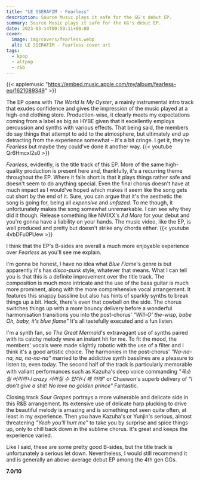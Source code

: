 ```yaml
---
title: "LE SSERAFIM - Fearless"
description: Source Music plays it safe for the GG's debut EP.
summary: Source Music plays it safe for the GG's debut EP.
date: 2023-03-14T00:59:11+08:00
cover:
  image: img/covers/fearless.webp
  alt: LE SSERAFIM - Fearless cover art
tags:
  - kpop
  - altpop
  - r&b
---
```


{{< applemusic "https://embed.music.apple.com/my/album/fearless-ep/1621089349" >}}

The EP opens with _The World Is My Oyster_, a mainly instrumental intro track that exudes confidence and gives the impression of the music played at a high-end clothing store. Production-wise, it clearly meets my expectations coming from a label as big as HYBE given that it excellently employs percussion and synths with various effects. That being said, the members do say things that attempt to add to the atmosphere, but ultimately end up detracting from the experience somewhat – it's a bit cringe. I get it, they're _Fearless_ but maybe they could've done it another way.
{{< youtube Qr6HmcxI2s0 >}}

_Fearless_, evidently, is the title track of this EP. More of the same high-quality production is present here and, thankfully, it's a recurring theme throughout the EP. Where it falls short is that it plays things rather safe and doesn't seem to do anything special. Even the final chorus doesn't have at much impact as I would've hoped which makes it seem like the song gets cut short by the end of it. Sure, you can argue that it's the aesthetic the song is going for, being all _expensive_ and _unfazed_. To me though, it unfortunately makes the song somewhat unremarkable. I can see why they did it though. Release something like NMIXX's _Ad Mare_ for your debut and you're gonna have a liability on your hands. The music video, like the EP, is well produced and pretty but doesn't strike any chords either.
{{< youtube 4vbDFu0PUew >}}

I think that the EP's B-sides are overall a much more enjoyable experience over _Fearless_ as you'll see me explain.

I'm gonna be honest, I have no idea what _Blue Flame_'s genre is but apparently it's has _disco-punk_ style, whatever that means. What I can tell you is that this is a definite improvement over the title track. The composition is much more intricate and the use of the bass guitar is much more prominent, along with the more comprehensive vocal arrangement. It features this snappy bassline but also has hints of sparkly synths to break things up a bit. Heck, there's even that cowbell on the side. The chorus switches things up with a more bouncy delivery before a wonderful harmonisation transitions you into the post-chorus' _"Will-O' the-wisp, babe Oh, baby, it's blue flame"_ It's all tastefully executed and a fun listen.

I'm a synth fan, so _The Great Mermaid_'s extravagant use of synths paired with its catchy melody were an instant hit for me. To fit the mood, the members' vocals were made slightly robotic with the use of a filter and I think it's a good artistic choice. The harmonies in the post-chorus' _"Na-na-na, na, na-na-na"_ married to the addictive synth basslines are a pleasure to listen to, even today. The second half of the track is particularly memorable with valiant performances such as Kazuha's deep voice commanding _"목소릴 버리라니 crazy 사라질 수 있다니 왜 이래"_ or Chaewon's superb delivery of _"I don’t give a shit! No love no golden prince"_ Fantastic.

Closing track _Sour Grapes_ portrays a more vulnerable and delicate side in this R&B arrangement. Its extensive use of delicate harp plucking to drive the beautiful melody is amazing and is something not seen quite often, at least in my experience. Then you have Kazuha's or Yunjin's serious, almost threatening _"Yeah you'll hurt me"_ to take you by surprise and spice things up, only to chill back down in the sublime chorus. It's great and keeps the experience varied.

Like I said, these are some pretty good B-sides, but the title track is unfortunately a serious let down. Nevertheless, I would still recommend it and is generally an above-average debut EP among the 4th gen GGs.

**7.0/10**
